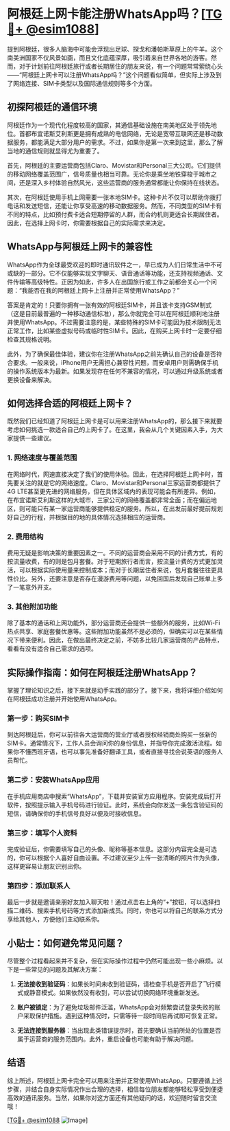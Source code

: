 # 阿根廷上网卡能注册WhatsApp吗？[[TG💪+ @esim1088](https://t.me/s/esim1088)]

提到阿根廷，很多人脑海中可能会浮现出足球、探戈和潘帕斯草原上的牛羊。这个南美洲国家不仅风景如画，而且文化底蕴深厚，吸引着来自世界各地的游客。然而，对于计划前往阿根廷旅行或者长期居住的朋友来说，有一个问题常常萦绕心头——“阿根廷上网卡可以注册WhatsApp吗？”这个问题看似简单，但实际上涉及到了网络连接、SIM卡类型以及国际通信规则等多个方面。

## 初探阿根廷的通信环境

阿根廷作为一个现代化程度较高的国家，其通信基础设施在南美地区处于领先地位。首都布宜诺斯艾利斯更是拥有成熟的电信网络，无论是宽带互联网还是移动数据服务，都能满足大部分用户的需求。不过，如果你是第一次来到这里，那么了解当地的通信规则就显得尤为重要了。

首先，阿根廷的主要运营商包括Claro、Movistar和Personal三大公司。它们提供的移动网络覆盖范围广，信号质量也相当可靠。无论你是乘坐地铁穿梭于城市之间，还是深入乡村体验自然风光，这些运营商的服务通常都能让你保持在线状态。

其次，在阿根廷使用手机上网需要一张本地SIM卡。这种卡片不仅可以帮助你拨打电话和发送短信，还能让你享受高速的移动数据服务。然而，不同类型的SIM卡有不同的特点，比如预付费卡适合短期停留的人群，而合约机则更适合长期居住者。因此，在选择上网卡时，你需要根据自己的实际需求来决定。

## WhatsApp与阿根廷上网卡的兼容性

WhatsApp作为全球最受欢迎的即时通讯软件之一，早已成为人们日常生活中不可或缺的一部分。它不仅能够实现文字聊天、语音通话等功能，还支持视频通话、文件传输等高级特性。正因为如此，许多人在出国旅行或工作之前都会关心一个问题：“我能否在我的阿根廷上网卡上注册并正常使用WhatsApp？”

答案是肯定的！只要你拥有一张有效的阿根廷SIM卡，并且该卡支持GSM制式（这是目前最普遍的一种移动通信标准），那么你就完全可以在阿根廷顺利地注册并使用WhatsApp。不过需要注意的是，某些特殊的SIM卡可能因为技术限制无法正常工作，比如某些虚拟号码或临时性SIM卡。因此，在购买上网卡时一定要仔细检查其规格说明。

此外，为了确保最佳体验，建议你在注册WhatsApp之前先确认自己的设备是否符合要求。一般来说，iPhone用户无需担心兼容性问题，而安卓用户则需确保手机的操作系统版本为最新。如果发现存在任何不兼容的情况，可以通过升级系统或者更换设备来解决。

## 如何选择合适的阿根廷上网卡？

既然我们已经知道了阿根廷上网卡是可以用来注册WhatsApp的，那么接下来就要考虑如何挑选一款适合自己的上网卡了。在这里，我会从几个关键因素入手，为大家提供一些建议。

### 1. 网络速度与覆盖范围

在网络时代，网速直接决定了我们的使用体验。因此，在选择阿根廷上网卡时，首先要关注的就是它的网络速度。Claro、Movistar和Personal三家运营商都提供了4G LTE甚至更先进的网络服务，但在具体区域内的表现可能会有所差异。例如，在布宜诺斯艾利斯这样的大城市，三家公司的网络覆盖都非常全面；而在偏远地区，则可能只有某一家运营商能够提供稳定的服务。所以，在出发前最好提前规划好自己的行程，并根据目的地的具体情况选择相应的运营商。

### 2. 费用结构

费用无疑是影响决策的重要因素之一。不同的运营商会采用不同的计费方式，有的按流量收费，有的则是包月套餐。对于短期旅行者而言，按流量计费的方式更加灵活，可以根据实际使用量来控制成本；而对于长期居住者来说，包月套餐往往更具性价比。另外，还要注意是否存在漫游费用等问题，以免回国后发现自己账单上多了一笔意外开支。

### 3. 其他附加功能

除了基本的通话和上网功能外，部分运营商还会提供一些额外的服务，比如Wi-Fi热点共享、家庭套餐优惠等。这些附加功能虽然不是必须的，但确实可以在某些情况下带来便利。因此，在做出最终决定之前，不妨多比较几家运营商的产品特点，看看有没有适合自己需求的选项。

## 实际操作指南：如何在阿根廷注册WhatsApp？

掌握了理论知识之后，接下来就是动手实践的部分了。接下来，我将详细介绍如何在阿根廷成功注册并开始使用WhatsApp。

### 第一步：购买SIM卡

到达阿根廷后，你可以前往各大运营商的营业厅或者授权经销商处购买一张新的SIM卡。通常情况下，工作人员会询问你的身份信息，并指导你完成激活流程。如果你不懂西班牙语，也可以事先准备好翻译工具，或者直接寻找会说英语的服务人员帮忙。

### 第二步：安装WhatsApp应用

在手机应用商店中搜索“WhatsApp”，下载并安装官方应用程序。安装完成后打开软件，按照提示输入手机号码进行验证。此时，系统会向你发送一条包含验证码的短信，请确保你的手机信号良好以便及时接收信息。

### 第三步：填写个人资料

完成验证后，你需要填写自己的头像、昵称等基本信息。这部分内容完全是可选的，你可以根据个人喜好自由设置。不过建议至少上传一张清晰的照片作为头像，这样更容易让朋友识别出你。

### 第四步：添加联系人

最后一步就是邀请亲朋好友加入聊天啦！通过点击右上角的“+”按钮，可以选择扫描二维码、搜索手机号码等方式添加新成员。同时，你也可以将自己的联系方式分享给其他人，方便他们主动联系你。

## 小贴士：如何避免常见问题？

尽管整个过程看起来并不复杂，但在实际操作过程中仍然可能出现一些小麻烦。以下是一些常见的问题及其解决方案：

1. **无法接收到验证码**：如果长时间未收到验证码，请检查手机是否开启了飞行模式或静音模式。如果依然没有收到，可以尝试切换网络环境重新发送。
   
2. **账户被锁定**：为了避免垃圾邮件泛滥，WhatsApp会对频繁尝试登录失败的账户采取保护措施。遇到这种情况时，只需等待一段时间后再试即可恢复正常。

3. **无法连接到服务器**：当出现此类错误提示时，首先要确认当前所处的位置是否属于运营商的服务范围内。此外，重启设备也可能有助于解决问题。

## 结语

综上所述，阿根廷上网卡完全可以用来注册并正常使用WhatsApp。只要遵循上述步骤，并结合自身实际情况作出合理的选择，相信每位朋友都能够轻松享受到便捷高效的通讯服务。当然，如果你对这方面还有其他疑问的话，欢迎随时留言交流哦！

[[TG💪+ @esim1088](https://t.me/s/esim1088) ![Image](https://i.postimg.cc/4NQfJmqS/Snipaste-2025-05-13-00-14-12.png)]